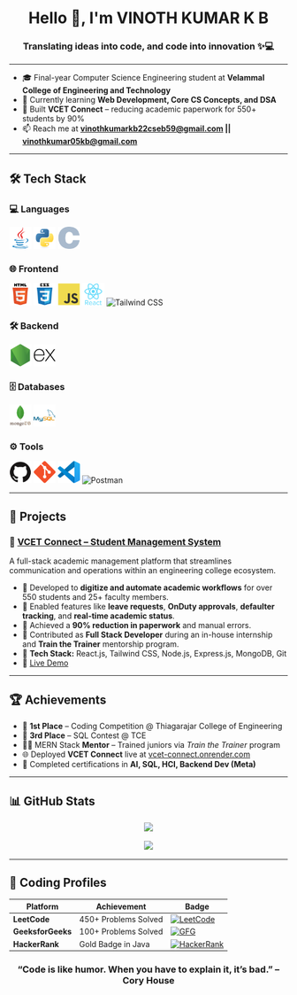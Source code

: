 <h1 align="center">Hello 👋, I'm VINOTH KUMAR K B</h1>
<h3 align="center">Translating ideas into code, and code into innovation ✨💻</h3>

---

- 🎓 Final-year Computer Science Engineering student at **Velammal College of Engineering and Technology**
- 🌱 Currently learning **Web Development, Core CS Concepts, and DSA**
- 🚀 Built **VCET Connect** – reducing academic paperwork for 550+ students by 90%
- 📫 Reach me at **vinothkumarkb22cseb59@gmail.com || vinothkumar05kb@gmail.com**

---

## 🛠️ Tech Stack
### 💻 Languages
<p>
  <img src="https://raw.githubusercontent.com/devicons/devicon/master/icons/java/java-original.svg" alt="Java" width="40"/>
  <img src="https://raw.githubusercontent.com/devicons/devicon/master/icons/python/python-original.svg" alt="Python" width="40"/>
  <img src="https://raw.githubusercontent.com/devicons/devicon/master/icons/c/c-original.svg" alt="C" width="40"/>
</p>

### 🌐 Frontend
<p>
  <img src="https://raw.githubusercontent.com/devicons/devicon/master/icons/html5/html5-original-wordmark.svg" alt="HTML" width="40"/>
  <img src="https://raw.githubusercontent.com/devicons/devicon/master/icons/css3/css3-original-wordmark.svg" alt="CSS" width="40"/>
  <img src="https://raw.githubusercontent.com/devicons/devicon/master/icons/javascript/javascript-original.svg" alt="JavaScript" width="40"/>
  <img src="https://raw.githubusercontent.com/devicons/devicon/master/icons/react/react-original-wordmark.svg" alt="React" width="40"/>
  <img src="https://www.vectorlogo.zone/logos/tailwindcss/tailwindcss-icon.svg" alt="Tailwind CSS" width="40"/>
</p>

### 🛠️ Backend
<p>
  <img src="https://raw.githubusercontent.com/devicons/devicon/master/icons/nodejs/nodejs-original.svg" alt="Node.js" width="40"/>
  <img src="https://raw.githubusercontent.com/devicons/devicon/master/icons/express/express-original.svg" alt="Express.js" width="40"/>
</p>

### 🗄️ Databases
<p>
  <img src="https://raw.githubusercontent.com/devicons/devicon/master/icons/mongodb/mongodb-original-wordmark.svg" alt="MongoDB" width="40"/>
  <img src="https://raw.githubusercontent.com/devicons/devicon/master/icons/mysql/mysql-original-wordmark.svg" alt="MySQL" width="40"/>
</p>

### ⚙️ Tools
<p>
  <img src="https://raw.githubusercontent.com/devicons/devicon/master/icons/github/github-original.svg" alt="GitHub" width="40"/>
  <img src="https://raw.githubusercontent.com/devicons/devicon/master/icons/git/git-original.svg" alt="Git" width="40"/>
  <img src="https://raw.githubusercontent.com/devicons/devicon/master/icons/vscode/vscode-original.svg" alt="VS Code" width="40"/>
  <img src="https://www.vectorlogo.zone/logos/getpostman/getpostman-icon.svg" alt="Postman" width="40"/>
</p>

---

## 🚀 Projects

### 💼 [VCET Connect – Student Management System](https://vcet-connect.onrender.com/)
A full-stack academic management platform that streamlines communication and operations within an engineering college ecosystem.

- 🔹 Developed to **digitize and automate academic workflows** for over 550 students and 25+ faculty members.
- 🔹 Enabled features like **leave requests**, **OnDuty approvals**, **defaulter tracking**, and **real-time academic status**.
- 🔹 Achieved a **90% reduction in paperwork** and manual errors.
- 🔹 Contributed as **Full Stack Developer** during an in-house internship and **Train the Trainer** mentorship program.
- 🔹 **Tech Stack:** React.js, Tailwind CSS, Node.js, Express.js, MongoDB, Git
- 🔗 [Live Demo](https://vcet-connect.onrender.com/)

---

## 🏆 Achievements

- 🥇 **1st Place** – Coding Competition @ Thiagarajar College of Engineering  
- 🥉 **3rd Place** – SQL Contest @ TCE  
- 👨‍🏫 MERN Stack **Mentor** – Trained juniors via *Train the Trainer* program  
- 🌐 Deployed **VCET Connect** live at [vcet-connect.onrender.com](https://vcet-connect.onrender.com)  
- 📜 Completed certifications in **AI, SQL, HCI, Backend Dev (Meta)**

---

## 📊 GitHub Stats

<p align="center">
  <img src="https://github-readme-stats.vercel.app/api?username=59vinothkumarkb&show_icons=true&theme=tokyonight" />
</p>
<p align="center">
  <img src="https://github-readme-streak-stats.herokuapp.com/?user=59vinothkumarkb&theme=tokyonight" />
</p>

---

## 📌 Coding Profiles

<div align="center">

| Platform | Achievement | Badge |
|----------|-------------|-------|
| **LeetCode** | 450+ Problems Solved | [![LeetCode](https://img.shields.io/badge/LeetCode-450%2B%20Problems-FFA116?style=for-the-badge&logo=leetcode&logoColor=black)](https://leetcode.com/vinothkumar05kb) |
| **GeeksforGeeks** | 100+ Problems Solved | [![GFG](https://img.shields.io/badge/GeeksforGeeks-100%2B%20Problems-0F9D58?style=for-the-badge&logo=geeksforgeeks&logoColor=white)](https://www.geeksforgeeks.org/user/vinothku6yh9/) |
| **HackerRank** | Gold Badge in Java | [![HackerRank](https://img.shields.io/badge/HackerRank-Gold%20Badge%20in%20Java-2EC866?style=for-the-badge&logo=HackerRank&logoColor=white)](https://www.hackerrank.com/22cseb59_Vinoth) |

</div>

<h3 align="center">“Code is like humor. When you have to explain it, it’s bad.” – Cory House</h3>
